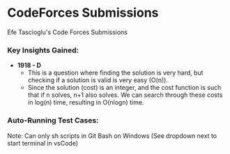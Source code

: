 # CodeForces Submissions
 Efe Tascioglu's Code Forces Submissions

### Key Insights Gained:
- **1918 - D**
    - This is a question where finding the solution is very hard, but checking if a solution is valid is very easy (O(n)). 
    - Since the solution (cost) is an integer, and the cost function is such that if n solves, n+1 also solves. We can search through these costs in log(n) time, resulting in O(nlogn) time.

### Auto-Running Test Cases:
Note: Can only sh scripts in Git Bash on Windows (See dropdown next to start terminal in vsCode)